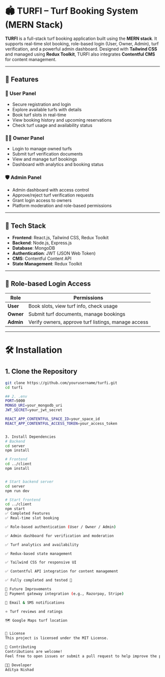 # 🏟️ TURFI – Turf Booking System (MERN Stack)

**TURFI** is a full-stack turf booking application built using the **MERN stack**. It supports real-time slot booking, role-based login (User, Owner, Admin), turf verification, and a powerful admin dashboard. Designed with **Tailwind CSS** and managed using **Redux Toolkit**, TURFI also integrates **Contentful CMS** for content management.

---

## 🚀 Features

### 👤 User Panel
- Secure registration and login
- Explore available turfs with details
- Book turf slots in real-time
- View booking history and upcoming reservations
- Check turf usage and availability status

### 🧑‍💼 Owner Panel
- Login to manage owned turfs
- Submit turf verification documents
- View and manage turf bookings
- Dashboard with analytics and booking status

### 🛡️ Admin Panel
- Admin dashboard with access control
- Approve/reject turf verification requests
- Grant login access to owners
- Platform moderation and role-based permissions

---

## 🧰 Tech Stack

- **Frontend**: React.js, Tailwind CSS, Redux Toolkit
- **Backend**: Node.js, Express.js
- **Database**: MongoDB
- **Authentication**: JWT (JSON Web Token)
- **CMS**: Contentful Content API
- **State Management**: Redux Toolkit

---



## 🔐 Role-based Login Access

| Role    | Permissions |
|---------|-------------|
| **User**   | Book slots, view turf info, check usage |
| **Owner**  | Submit turf documents, manage bookings |
| **Admin**  | Verify owners, approve turf listings, manage access |

---
# 🛠️ Installation

## 1. Clone the Repository

```bash
git clone https://github.com/yourusername/turfi.git
cd turfi

## 2. .env
PORT=5000
MONGO_URI=your_mongodb_uri
JWT_SECRET=your_jwt_secret

REACT_APP_CONTENTFUL_SPACE_ID=your_space_id
REACT_APP_CONTENTFUL_ACCESS_TOKEN=your_access_token


3. Install Dependencies
# Backend
cd server
npm install

# Frontend
cd ../client
npm install


# Start backend server
cd server
npm run dev

# Start frontend
cd ../client
npm start
✅ Completed Features
✅ Real-time slot booking

✅ Role-based authentication (User / Owner / Admin)

✅ Admin dashboard for verification and moderation

✅ Turf analytics and availability

✅ Redux-based state management

✅ Tailwind CSS for responsive UI

✅ Contentful API integration for content management

✅ Fully completed and tested 💯

📢 Future Improvements
🔗 Payment gateway integration (e.g., Razorpay, Stripe)

🔔 Email & SMS notifications

⭐ Turf reviews and ratings

🗺️ Google Maps turf location


📄 License
This project is licensed under the MIT License.

🤝 Contributing
Contributions are welcome!
Feel free to open issues or submit a pull request to help improve the project.

👨‍💻 Developer
Aditya Nishad

